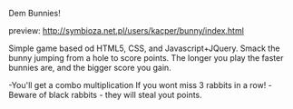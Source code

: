 Dem Bunnies!

preview:
http://symbioza.net.pl/users/kacper/bunny/index.html

Simple game based od HTML5, CSS, and Javascript+JQuery. Smack the bunny jumping from a hole to score points. 
The longer you play the faster bunnies are, and the bigger score you gain.

-You'll get a combo multiplication If you wont miss 3 rabbits in a row!
-Beware of black rabbits - they will steal yout points.


